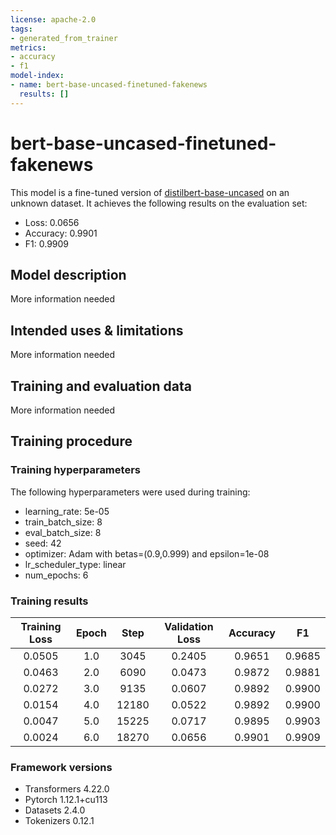 ```yaml
---
license: apache-2.0
tags:
- generated_from_trainer
metrics:
- accuracy
- f1
model-index:
- name: bert-base-uncased-finetuned-fakenews
  results: []
---
```


<!-- This model card has been generated automatically according to the information the Trainer had access to. You
should probably proofread and complete it, then remove this comment. -->

# bert-base-uncased-finetuned-fakenews

This model is a fine-tuned version of [distilbert-base-uncased](https://huggingface.co/distilbert-base-uncased) on an unknown dataset.
It achieves the following results on the evaluation set:
- Loss: 0.0656
- Accuracy: 0.9901
- F1: 0.9909

## Model description

More information needed

## Intended uses & limitations

More information needed

## Training and evaluation data

More information needed

## Training procedure

### Training hyperparameters

The following hyperparameters were used during training:
- learning_rate: 5e-05
- train_batch_size: 8
- eval_batch_size: 8
- seed: 42
- optimizer: Adam with betas=(0.9,0.999) and epsilon=1e-08
- lr_scheduler_type: linear
- num_epochs: 6

### Training results

| Training Loss | Epoch | Step  | Validation Loss | Accuracy | F1     |
|:-------------:|:-----:|:-----:|:---------------:|:--------:|:------:|
| 0.0505        | 1.0   | 3045  | 0.2405          | 0.9651   | 0.9685 |
| 0.0463        | 2.0   | 6090  | 0.0473          | 0.9872   | 0.9881 |
| 0.0272        | 3.0   | 9135  | 0.0607          | 0.9892   | 0.9900 |
| 0.0154        | 4.0   | 12180 | 0.0522          | 0.9892   | 0.9900 |
| 0.0047        | 5.0   | 15225 | 0.0717          | 0.9895   | 0.9903 |
| 0.0024        | 6.0   | 18270 | 0.0656          | 0.9901   | 0.9909 |


### Framework versions

- Transformers 4.22.0
- Pytorch 1.12.1+cu113
- Datasets 2.4.0
- Tokenizers 0.12.1
